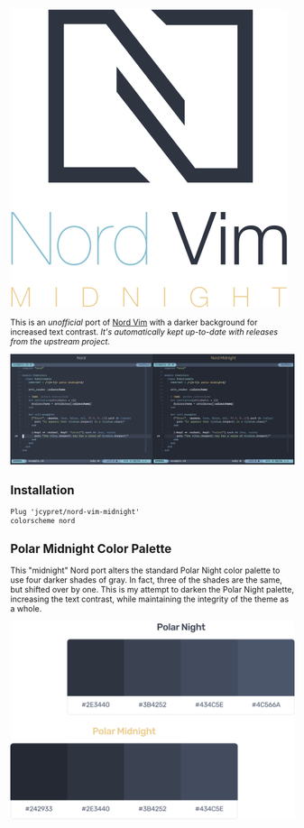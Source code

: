 ![Nord Vim: Midnight](assets/nord-vim-midnight.svg)

This is an *unofficial* port of [Nord Vim](https://github.com/arcticicestudio/nord-vim) with a darker background for increased text contrast. *It's automatically kept up-to-date with releases from the upstream project.*

![Nord Theme Comparison](assets/nord-comparison.png)

## Installation

```viml
Plug 'jcypret/nord-vim-midnight'
colorscheme nord
```

## Polar Midnight Color Palette

This "midnight" Nord port alters the standard Polar Night color palette to use four darker shades of gray. In fact, three of the shades are the same, but shifted over by one. This is my attempt to darken the Polar Night palette, increasing the text contrast, while maintaining the integrity of the theme as a whole.

![Polar Midnight Color Palette](assets/polar-midnight-color-palette.svg)
